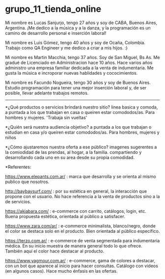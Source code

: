 # grupo_11_tienda_online
Mi nombre es Lucas Sanjurjo, tengo 27 años y soy de CABA, Buenos Aires, Argentina. ¡Me dedico a la música y a la danza, y la programación es un camino de desarrollo personal e inserción laboral! 

Mi nombre es Luis Gómez, tengo 40 años y soy de Ocaña, Colombia. Trabajo como QA Engineer y me dedico a criar a mis hijos. :) 

Mi nombre es Martin Macchia, tengo 37 años. Soy de San Miguel, Bs As. Me gradué de Licenciado en Administracion hace 10 años. Hace varios años administro una empresa familiar dedicada a la venta de indumentaria. Me gusta la música e incroporar nuevas hablidades y cococimientos. 

Mi nombre es Facundo Nogueira, tengo 30 años y soy de Buenos Aires. Estudio programación para tener una mejor inserción laboral y, de ser posible, llevar adelante trabajos remotos. 

 --------------------------------------------
*¿Qué productos o servicios brindará nuestro sitio? 
linea basica y comoda, a puntada a los que trabajan en casa o queiren estar comododos/as. Para hombres y mujeres. 'Trabaja sin vueltas' 


*¿Quién será nuestra audiencia objetivo? 
a puntada a los que trabajan o estudian en casa y/o queiren estar comododos/as. Para hombres, mujeres y niños

 
*¿Cómo ajustaremos nuestra oferta a ese público? 
imagenes sugerentes a la comiodidad de las prendas, al hogar, a la familia. compartiendo y desarrollando cada uno en su area desde su propia comodidad.

 <!-- //respondí de manera general, para que vayamos construyendo. -->


*Referentes: 

https://www.elepants.com.ar/ : marca que desarrolla y se orienta al mismo publico que nosotros.

http://baybaysurf.com/ : por su estética en general, la interacción que propone con el usuario. No hace referencia a la venta de productos sino a la de servicios. 

 
https://akiabara.com/ : e-commerce con carrito, catálogos, login, etc. Buena propuesta estética, orientada al público a satisfacer. 

 
https://www.zara.com/ar/ : e-commerce minimalista, blanco/negro, donde el color se destaca solo en el producto. Bien orientada al público específico. 

<!-- me gusto la presentación del catálogo, aunque ¿menos productos por sección? -->


https://terzo.com.ar/ : e-commerce de venta segmentada para indumentaria médica. En su inicio muestra de manera general todo lo que ofrece. También aquí el color hace destacar al producto. 


https://www.yagmour.com.ar/ : e-commerce, gama de colores a destacar, con un bot que aparece al inicio para hacer consultas. Catálogo con videos (en algunos casos). Hace mucho énfasis en las ofertas.
